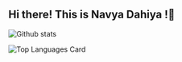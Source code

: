 ## Hi there! This is **Navya Dahiya** !🤗

![Github stats](https://github-readme-stats.vercel.app/api?username=dahiya-code&theme=monokai&show_icons=true&count_private=true)

![Top Languages Card](https://github-readme-stats.vercel.app/api/top-langs/?username=dahiya-code&theme=monokai)

